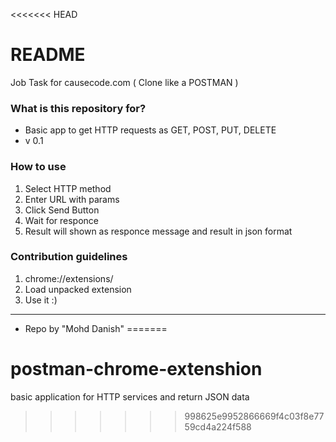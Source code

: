 <<<<<<< HEAD
# README #

Job Task for causecode.com ( Clone like a POSTMAN )

### What is this repository for? ###

* Basic app to get HTTP requests as GET, POST, PUT, DELETE
* v 0.1

### How to use ###

1. Select HTTP method
2. Enter URL with params
3. Click Send Button
4. Wait for responce
5. Result will shown as responce message and result in json format


### Contribution guidelines ###
1. chrome://extensions/
2. Load unpacked extension
3. Use it :)

-----------------------

* Repo by "Mohd Danish"
=======
# postman-chrome-extenshion
basic application for HTTP services and return JSON data
>>>>>>> 998625e9952866669f4c03f8e7759cd4a224f588
